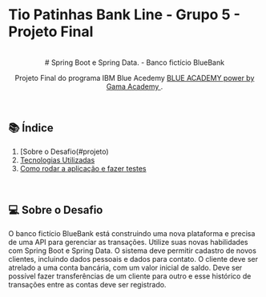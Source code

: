 # Tio Patinhas Bank Line - Grupo 5 - Projeto Final

<br>
<div align=center>   
# Spring Boot e Spring Data. - Banco fictício BlueBank 

Projeto Final do programa IBM Blue Acedemy <a href="https://ibmblueacademy.corporate.gama.academy/"> BLUE ACADEMY power by Gama Academy </a>.

</div><br>

## 📚 Índice
 1. [Sobre o Desafio(#projeto)
 2. [Tecnologias Utilizadas](#tecnologias)
 3. [Como rodar a aplicação e fazer testes](#requisitos)
<div id='projeto'/>
<br>

## 💻 Sobre o Desafio

O banco fictício BlueBank está construindo uma nova plataforma e precisa de
uma API para gerenciar as transações. Utilize suas novas habilidades com Spring Boot e
Spring Data.
O sistema deve permitir cadastro de novos clientes, incluindo dados pessoais e
dados para contato. O cliente deve ser atrelado a uma conta bancária, com um valor
inicial de saldo. Deve ser possível fazer transferências de um cliente para outro e esse
histórico de transações entre as contas deve ser registrado.
